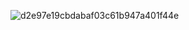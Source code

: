 ![d2e97e19cbdabaf03c61b947a401f44e](https://github.com/user-attachments/assets/2348b815-fe49-4856-af60-4a830f6620d6)










         
